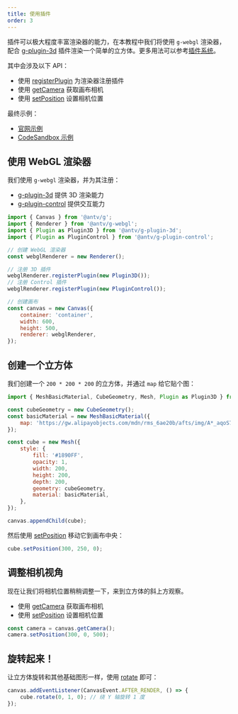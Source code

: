 ```yaml
---
title: 使用插件
order: 3
---
```


插件可以极大程度丰富渲染器的能力，在本教程中我们将使用 `g-webgl` 渲染器，配合 [g-plugin-3d](/zh/docs/plugins/3d) 插件渲染一个简单的立方体。更多用法可以参考[插件系统](/zh/docs/plugins/intro)。

其中会涉及以下 API：

-   使用 [registerPlugin](/zh/docs/api/renderer#registerplugin) 为渲染器注册插件
-   使用 [getCamera](/zh/docs/api/canvas#getcamera-camera) 获取画布相机
-   使用 [setPosition](/zh/docs/api/camera#setpositionx-number--vec3-y-number-z-number) 设置相机位置

最终示例：

-   [官网示例](/zh/examples/3d#cube)
-   [CodeSandbox 示例](https://codesandbox.io/s/jiao-cheng-shi-yong-3d-cha-jian-hzfdo?file=/index.js)

## 使用 WebGL 渲染器

我们使用 `g-webgl` 渲染器，并为其注册：

-   [g-plugin-3d](/zh/docs/plugins/3d) 提供 3D 渲染能力
-   [g-plugin-control](/zh/docs/plugins/control) 提供交互能力

```js
import { Canvas } from '@antv/g';
import { Renderer } from '@antv/g-webgl';
import { Plugin as Plugin3D } from '@antv/g-plugin-3d';
import { Plugin as PluginControl } from '@antv/g-plugin-control';

// 创建 WebGL 渲染器
const webglRenderer = new Renderer();

// 注册 3D 插件
webglRenderer.registerPlugin(new Plugin3D());
// 注册 Control 插件
webglRenderer.registerPlugin(new PluginControl());

// 创建画布
const canvas = new Canvas({
    container: 'container',
    width: 600,
    height: 500,
    renderer: webglRenderer,
});
```

## 创建一个立方体

我们创建一个 `200 * 200 * 200` 的立方体，并通过 `map` 给它贴个图：

```js
import { MeshBasicMaterial, CubeGeometry, Mesh, Plugin as Plugin3D } from '@antv/g-plugin-3d';

const cubeGeometry = new CubeGeometry();
const basicMaterial = new MeshBasicMaterial({
    map: 'https://gw.alipayobjects.com/mdn/rms_6ae20b/afts/img/A*_aqoS73Se3sAAAAAAAAAAAAAARQnAQ',
});

const cube = new Mesh({
    style: {
        fill: '#1890FF',
        opacity: 1,
        width: 200,
        height: 200,
        depth: 200,
        geometry: cubeGeometry,
        material: basicMaterial,
    },
});

canvas.appendChild(cube);
```

然后使用 [setPosition](/zh/docs/api/basic/display-object#平移) 移动它到画布中央：

```js
cube.setPosition(300, 250, 0);
```

## 调整相机视角

现在让我们将相机位置稍稍调整一下，来到立方体的斜上方观察。

-   使用 [getCamera](/zh/docs/api/canvas#getcamera-camera) 获取画布相机
-   使用 [setPosition](/zh/docs/api/camera#setpositionx-number--vec3-y-number-z-number) 设置相机位置

```js
const camera = canvas.getCamera();
camera.setPosition(300, 0, 500);
```

## 旋转起来！

让立方体旋转和其他基础图形一样，使用 [rotate](/zh/docs/api/basic/display-object#旋转) 即可：

```js
canvas.addEventListener(CanvasEvent.AFTER_RENDER, () => {
    cube.rotate(0, 1, 0); // 绕 Y 轴旋转 1 度
});
```

